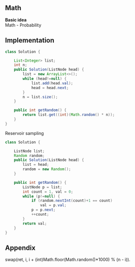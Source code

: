 **Math**  
---
**Basic idea**  
Math - Probability

Implementation
---
```java
class Solution {

    List<Integer> list;
    int n;
    public Solution(ListNode head) {
        list = new ArrayList<>();
        while (head!=null) {
            list.add(head.val);
            head = head.next;
        }
        n = list.size();
    }

    public int getRandom() {
        return list.get((int)(Math.random() * n));
    }
}
```
Reservoir sampling
```java
class Solution {

    ListNode list;
    Random random;
    public Solution(ListNode head) {
        list = head;
        random = new Random();
    }

    public int getRandom() {
        ListNode p = list;
        int count = 1, val = 0;
        while (p!=null) {
            if (random.nextInt(count)+1 == count)
                val = p.val;
            p = p.next;
            ++count;
        }
        return val;
    }
}
```
**Appendix**
---
swap(ret, i, i + (int)Math.floor(Math.random()*1000) % (n - i)).